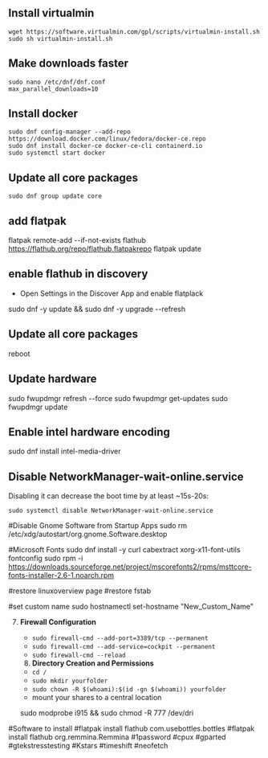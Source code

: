## Install virtualmin
```
wget https://software.virtualmin.com/gpl/scripts/virtualmin-install.sh
sudo sh virtualmin-install.sh
```

## Make downloads faster
```
sudo nano /etc/dnf/dnf.conf
max_parallel_downloads=10
```

## Install docker
```
sudo dnf config-manager --add-repo https://download.docker.com/linux/fedora/docker-ce.repo
sudo dnf install docker-ce docker-ce-cli containerd.io
sudo systemctl start docker
```

## Update all core packages
```
sudo dnf group update core
```

## add flatpak
flatpak remote-add --if-not-exists flathub https://flathub.org/repo/flathub.flatpakrepo
flatpak update

## enable flathub in discovery
- Open Settings in the Discover App and enable flatplack

sudo dnf -y update && sudo dnf -y upgrade --refresh

## Update all core packages
reboot

## Update hardware
sudo fwupdmgr refresh --force 
sudo fwupdmgr get-updates 
sudo fwupdmgr update

## Enable intel hardware encoding
sudo dnf install intel-media-driver

## Disable NetworkManager-wait-online.service
Disabling it can decrease the boot time by at least ~15s-20s:

```
sudo systemctl disable NetworkManager-wait-online.service
```

#Disable Gnome Software from Startup Apps
sudo rm /etc/xdg/autostart/org.gnome.Software.desktop

#Microsoft Fonts
sudo dnf install -y curl cabextract xorg-x11-font-utils fontconfig
sudo rpm -i https://downloads.sourceforge.net/project/mscorefonts2/rpms/msttcore-fonts-installer-2.6-1.noarch.rpm

#restore linuxoverview page 
#restore fstab

#set custom name
sudo hostnamectl set-hostname "New_Custom_Name"

7. **Firewall Configuration**
   - `sudo firewall-cmd --add-port=3389/tcp --permanent`
   - `sudo firewall-cmd --add-service=cockpit --permanent`
   - `sudo firewall-cmd --reload`
   
   8. **Directory Creation and Permissions**
   - `cd /`
   - `sudo mkdir yourfolder`
   - `sudo chown -R $(whoami):$(id -gn $(whoami)) yourfolder`
   - mount your shares to a central location 

   sudo modprobe i915 && sudo chmod -R 777 /dev/dri
   
#Software to install
#flatpak install flathub com.usebottles.bottles
#flatpak install flathub org.remmina.Remmina
#1password
#cpux
#gparted
#gtekstresstesting
#Kstars
#timeshift
#neofetch
#
#
#
#
#
#
#
#
#
#
#
#
#
#
#
#
#
#
#
#
#
